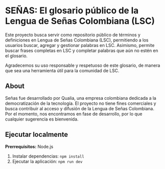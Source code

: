 # SEÑAS: El glosario público de la Lengua de Señas Colombiana (LSC)

Este proyecto busca servir como repositorio público de términos y definiciones en Lengua de Señas Colombiana (LSC), permitiendo a los usuarios buscar, agregar y gestionar palabras en LSC. Asimismo, permite buscar frases completas en LSC y completar palabras que aún no estén en el glosario.

Agradecemos su uso responsable y respetuoso de este glosario, de manera que sea una herramienta útil para la comunidad de LSC.

## About
Señas fue desarrollado por Qualia, una empresa colombiana dedicada a la democratización de la tecnología. El proyecto no tiene fines comerciales y busca contribuir al acceso y difusión de la Lengua de Señas Colombiana. Por el momento, nos encontramos en fase de desarrollo, por lo que cualquier sugerencia es bienvenida.

## Ejecutar localmente

**Prerrequisitos:**  Node.js

1. Instalar dependencias:
   `npm install`
2. Ejecutar la aplicación:
   `npm run dev`
